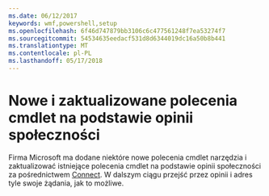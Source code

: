 ```yaml
---
ms.date: 06/12/2017
keywords: wmf,powershell,setup
ms.openlocfilehash: 6f46d747879bb3106c6c477561248f7ea53274f7
ms.sourcegitcommit: 54534635eedacf531d8d6344019dc16a50b8b441
ms.translationtype: MT
ms.contentlocale: pl-PL
ms.lasthandoff: 05/17/2018
---
```

# <a name="new-and-updated-cmdlets-based-on-community-feedback"></a>Nowe i zaktualizowane polecenia cmdlet na podstawie opinii społeczności
Firma Microsoft ma dodane niektóre nowe polecenia cmdlet narzędzia i zaktualizować istniejące polecenia cmdlet na podstawie opinii społeczności za pośrednictwem [Connect](https://connect.microsoft.com/powershell). W dalszym ciągu przejść przez opinii i adres tyle swoje żądania, jak to możliwe.
